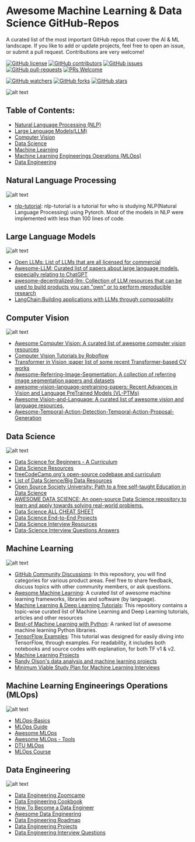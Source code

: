 # Awesome Machine Learning & Data Science GitHub-Repos
A curated list of the most important GitHub repos that cover the AI & ML landscape. If you like to add or update projects, feel free to open an issue, or submit a pull request. Contributions are very welcome!


[![GitHub license](https://img.shields.io/github/license/youssefHosni/Awesome-ML-GitHub-Repos.svg)](https://github.com/youssefHosni/Awesome-ML-GitHub-Repos/blob/master/LICENSE)
[![GitHub contributors](https://img.shields.io/github/contributors/youssefHosni/Awesome-ML-GitHub-Repos.svg)](https://GitHub.com/youssefHosni/Awesome-ML-GitHub-Repos/graphs/contributors/)
[![GitHub issues](https://img.shields.io/github/issues/youssefHosni/Awesome-ML-GitHub-Repos.svg)](https://GitHub.com/youssefHosni/Awesome-ML-GitHub-Repos/issues/)
[![GitHub pull-requests](https://img.shields.io/github/issues-pr/youssefHosni/Awesome-ML-GitHub-Repos.svg)](https://GitHub.com/youssefHosni/Awesome-ML-GitHub-Repos/pulls/)
[![PRs Welcome](https://img.shields.io/badge/PRs-welcome-brightgreen.svg?style=flat-square)](http://makeapullrequest.com)

[![GitHub watchers](https://img.shields.io/github/watchers/youssefHosni/Awesome-ML-GitHub-Repos.svg?style=social&label=Watch)](https://GitHub.com/youssefHosni/Awesome-ML-GitHub-Repos/watchers/)
[![GitHub forks](https://img.shields.io/github/forks/youssefHosni/Awesome-ML-GitHub-Repos.svg?style=social&label=Fork)](https://GitHub.com/youssefHosni/Awesome-ML-GitHub-Repos/network/)
[![GitHub stars](https://img.shields.io/github/stars/youssefHosni/Awesome-ML-GitHub-Repos.svg?style=social&label=Star)](https://GitHub.com/youssefHosni/Awesome-ML-GitHub-Repos/stargazers/)

![alt text](https://github.com/youssefHosni/Awesome-ML-GitHub-Repos/blob/main/images/Awosme%20ML%20GitHub%20Repos.png)

## Table of Contents:
* [Natural Language Processing (NLP)](https://github.com/youssefHosni/Awesome-ML-GitHub-Repos/blob/main/readme.md#:~:text=Data%20Engineering-,Natural%20Language%20Processing,-nlp%2Dtutorial%3A%20nlp)
* [Large Language Models(LLM)](https://github.com/youssefHosni/Awesome-ML-GitHub-Repos/blob/main/readme.md#:~:text=lines%20of%20code.-,Large%20Language%20Models,-Open%20LLMs%3A%20List)
* [Computer Vision](https://github.com/youssefHosni/Awesome-ML-GitHub-Repos/blob/main/readme.md#:~:text=LLMs%20through%20composability-,Computer%20Vision,-Computer%20Vision%20Tutorials)
* [Data Science](https://github.com/youssefHosni/Awesome-ML-GitHub-Repos/blob/main/readme.md#:~:text=based%20CV%20works-,Data%20Science,-Data%20Science%20for)
* [Machine Learning](https://github.com/youssefHosni/Awesome-ML-GitHub-Repos/blob/main/readme.md#:~:text=Interview%20Questions%20Answers-,Machine%20Learning,-Best%2Dof%20Machine) 
* [Machine Learning Engineerings Operations (MLOps)](https://github.com/youssefHosni/Awesome-ML-GitHub-Repos/blob/main/readme.md#:~:text=Machine%20Learning%20Interviews-,Machine%20Learning%20Engineerings%20Operations%20(MLOps),-MLOps%2DBasics)
* [Data Engineering](https://github.com/youssefHosni/Awesome-ML-GitHub-Repos/blob/main/readme.md#:~:text=MLOps%20Course-,Data%20Engineering,-Data%20Engineering%20Zoomcamp) 

## Natural Language Processing ##
![alt text](https://github.com/youssefHosni/Awesome-ML-GitHub-Repos/blob/main/images/NLP.jpg)

* [nlp-tutorial](https://github.com/graykode/nlp-tutorial): nlp-tutorial is a tutorial for who is studying NLP(Natural Language Processing) using Pytorch. Most of the models in NLP were implemented with less than 100 lines of code.


## Large Language Models ##
![alt text](https://github.com/youssefHosni/Awesome-ML-GitHub-Repos/blob/main/images/LLM.png)
* [Open LLMs: List of LLMs that are all licensed for commercial](https://github.com/eugeneyan/open-llms)
* [Awesome-LLM: Curated list of papers about large language models, especially relating to ChatGPT](https://github.com/Hannibal046/Awesome-LLM)
* [awesome-decentralized-llm: Collection of LLM resources that can be used to build products you can "own" or to perform reproducible research](https://github.com/imaurer/awesome-decentralized-llm)
* [LangChain:Building applications with LLMs through composability](https://github.com/hwchase17/langchain)

## Computer Vision ## 
![alt text](https://github.com/youssefHosni/Awesome-ML-GitHub-Repos/blob/main/images/Computer%20Vision.png)
* [Awesome Computer Vision: A curated list of awesome computer vision resources](https://github.com/jbhuang0604/awesome-computer-vision)
* [Computer Vision Tutorials by Roboflow](https://github.com/roboflow/notebooks)
* [Transformer in Vision :paper list of some recent Transformer-based CV works](https://github.com/Yangzhangcst/Transformer-in-Computer-Vision)
* [Awesome-Referring-Image-Segmentation: A collection of referring image segmentation papers and datasets](https://github.com/MarkMoHR/Awesome-Referring-Image-Segmentation)
* [awesome-vision-language-pretraining-papers: Recent Advances in Vision and Language PreTrained Models (VL-PTMs)](https://github.com/yuewang-cuhk/awesome-vision-language-pretraining-papers)
* [Awesome Vision-and-Language: A curated list of awesome vision and language resources,](https://github.com/sangminwoo/awesome-vision-and-language)
* [Awesome-Temporal-Action-Detection-Temporal-Action-Proposal-Generation](https://github.com/zhenyingfang/Awesome-Temporal-Action-Detection-Temporal-Action-Proposal-Generation)

## Data Science ##
![alt text](https://github.com/youssefHosni/Awesome-ML-GitHub-Repos/blob/main/images/Data%20Science.png)

* [Data Science for Beginners - A Curriculum](https://github.com/microsoft/Data-Science-For-Beginners)
* [Data Science Resources](https://github.com/jonathan-bower/DataScienceResources)
* [freeCodeCamp.org's open-source codebase and curriculum](https://github.com/freeCodeCamp/freeCodeCamp)
* [List of Data Science/Big Data Resources](https://github.com/chaconnewu/free-data-science-books)
* [Open Source Society University: Path to a free self-taught Education in Data Science](https://github.com/ossu/data-science)
* [AWESOME DATA SCIENCE: An open-source Data Science repository to learn and apply towards solving real-world problems.](https://github.com/academic/awesome-datascience)
* [Data Science ALL CHEAT SHEET](https://github.com/yash42828/Data-Science--All-Cheat-Sheet)
* [Data Science End-to-End Projects](https://github.com/veb-101/Data-Science-Projects)
* [Data Science Interview Resources](https://github.com/rbhatia46/Data-Science-Interview-Resources)
* [Data-Science Interview Questions Answers](https://github.com/youssefHosni/Data-Science-Interview-Questions-Answers)

## Machine Learning ##
![alt text](https://github.com/youssefHosni/Awesome-ML-GitHub-Repos/blob/main/images/Machine%20Learning.jpg)

* [GitHub Community Discussions](https://github.com/community/community): In this repository, you will find categories for various product areas. Feel free to share feedback, discuss topics with other community members, or ask questions.
* [Awesome Machine Learning](https://github.com/josephmisiti/awesome-machine-learning): A curated list of awesome machine learning frameworks, libraries and software (by language).
* [Machine Learning & Deep Learning Tutorials](https://github.com/ujjwalkarn/Machine-Learning-Tutorials): This repository contains a topic-wise curated list of Machine Learning and Deep Learning tutorials, articles and other resources
* [Best-of Machine Learning with Python](https://github.com/ml-tooling/best-of-ml-python): A ranked list of awesome machine learning Python libraries.
* [TensorFlow Examples](https://github.com/aymericdamien/TensorFlow-Examples): This tutorial was designed for easily diving into TensorFlow, through examples. For readability, it includes both notebooks and source codes with explanation, for both TF v1 & v2.
* [Machine Learning Projects](https://github.com/lukas/ml-class)
* [Randy Olson's data analysis and machine learning projects](https://github.com/rhiever/Data-Analysis-and-Machine-Learning-Projects)
* [Minimum Viable Study Plan for Machine Learning Interviews](https://github.com/khangich/machine-learning-interview)

## Machine Learning Engineerings Operations (MLOps) ##
![alt text](https://github.com/youssefHosni/Awesome-ML-GitHub-Repos/blob/main/images/MLOps.png)

* [MLOps-Basics](https://github.com/graviraja/MLOps-Basics)
* [MLOps Guide](https://mlops-guide.github.io/)
* [Awesome MLOps](https://github.com/visenger/awesome-mlops)
* [Awesome MLOps - Tools](https://github.com/kelvins/awesome-mlops)
* [DTU MLOps](https://github.com/SkafteNicki/dtu_mlops)
* [MLOps Course](https://github.com/GokuMohandas/mlops-course)

## Data Engineering ##
![alt text](https://github.com/youssefHosni/Awesome-ML-GitHub-Repos/blob/main/images/Data%20Engineering.jpg)

* [Data Engineering Zoomcamp](https://github.com/DataTalksClub/data-engineering-zoomcamp)
* [Data Engineering Cookbook](https://github.com/andkret/Cookbook)
* [How To Become a Data Engineer](https://github.com/adilkhash/Data-Engineering-HowTo)
* [Awesome Data Engineering](https://github.com/igorbarinov/awesome-data-engineering)
* [Data Engineering Roadmap](https://github.com/datastacktv/data-engineer-roadmap)
* [Data Engineering Projects](https://github.com/alanchn31/Data-Engineering-Projects)
* [Data Engineering Interview Questions](https://github.com/OBenner/data-engineering-interview-questions)
